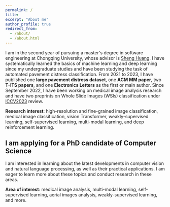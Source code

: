 ```yaml
---
permalink: /
title: 
excerpt: "About me"
author_profile: true
redirect_from: 
  - /about/
  - /about.html
---
```


I am in the second year of pursuing a master's degree in software engineering at Chongqing University, whose advisor is [Sheng Huang](http://www.cse.cqu.edu.cn/info/2096/3496.htm). I have systematically learned the basics of machine learning and deep learning since my undergraduate studies and have been studying the task of automated pavement distress classification. From 2021 to 2023, I have published one **large pavement distress dataset**, one **ACM MM paper**, two **T-ITS papers**, and one **Electronics Letters** as the first or main author. Since September 2022, I have been working on medical image analysis research and have two preprints on Whole Slide Images (WSIs) classification under [ICCV2023](https://iccv2023.thecvf.com/) review.

**Research interest**: high-resolution and fine-grained image classification, medical image classification, vision Transformer, weakly-supervised learning, self-supervised learning, multi-modal learning, and deep reinforcement learning. 

## I am applying for a PhD candidate of Computer Science
I am interested in learning about the latest developments in computer vision and natural language processing, as well as their practical applications. I am eager to learn more about these topics and conduct research in these areas.

**Area of interest**: medical image analysis, multi-modal learning, self-supervised learning, aerial images analysis, weakly-supervised learning, and more.